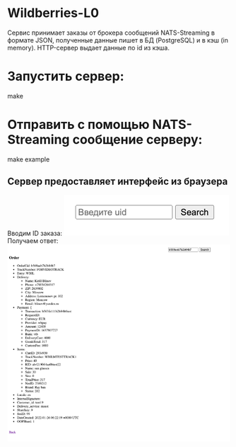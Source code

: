 # Wildberries-L0

Сервис принимает заказы от брокера сообщений NATS-Streaming в формате JSON, 
полученные данные пишет в БД (PostgreSQL) и в кэш (in memory).
HTTP-сервер выдает данные по id из кэша.

# Запустить сервер:
make

# Отправить с помощью NATS-Streaming сообщение серверу:
make example

## Сервер предоставляет интерфейс из браузера

Вводим ID заказа:
![Иллюстрация к проекту](https://github.com/Ccaswell42/screenshots/blob/main/WB_L0/search.png)
Получаем ответ:
![Иллюстрация к проекту](https://github.com/Ccaswell42/screenshots/blob/main/WB_L0/response.png)
